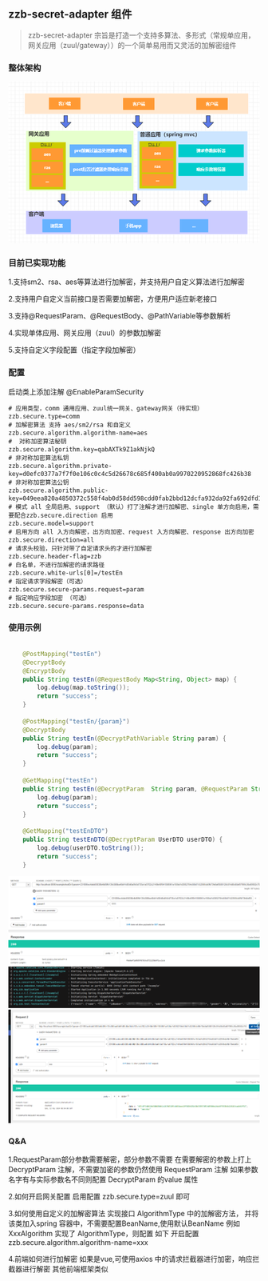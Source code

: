 ## zzb-secret-adapter 组件
> zzb-secret-adapter 宗旨是打造一个支持多算法、多形式（常规单应用，网关应用（zuul/gateway））的一个简单易用而又灵活的加解密组件

### 整体架构
![img_3.png](img_3.png)
### 目前已实现功能

1.支持sm2、rsa、aes等算法进行加解密，并支持用户自定义算法进行加解密

2.支持用户自定义当前接口是否需要加解密，方便用户适应新老接口

3.支持@RequestParam、@RequestBody、@PathVariable等参数解析

4.实现单体应用、网关应用（zuul）的参数加解密

5.支持自定义字段配置（指定字段加解密）

### 配置
启动类上添加注解
@EnableParamSecurity

``` properties
# 应用类型，comm 通用应用、zuul统一网关、gateway网关（待实现） 
zzb.secure.type=comm 
# 加解密算法 支持 aes/sm2/rsa 和自定义
zzb.secure.algorithm.algorithm-name=aes
#  对称加密算法秘钥
zzb.secure.algorithm.key=qabAXTk9Z1akNjkQ
# 非对称加密算法私钥
zzb.secure.algorithm.private-key=d0efc0377a7f7f0e106c0c4c5d26678c685f400ab0a9970220952868fc426b38
# 非对称加密算法公钥
zzb.secure.algorithm.public-key=049eea820a4850372c558f4ab0d58dd598cdd0fab2bbd12dcfa932da92fa692dfd1f9be65d6d0a2e5ac4470130b473e6e1b34fa6aee57b9bb1b08f6c2da7a14c9a
# 模式 all 全局启用、support （默认）打了注解才进行加解密、single 单方向启用，需要配合zzb.secure.direction 启用
zzb.secure.model=support
# 启用方向 all 入方向解密，出方向加密、request 入方向解密、response 出方向加密
zzb.secure.direction=all
# 请求头校验，只针对带了自定请求头的才进行加解密
zzb.secure.header-flag=zzb
# 白名单，不进行加解密的请求路径
zzb.secure.white-urls[0]=/testEn
# 指定请求字段解密（可选）
zzb.secure.secure-params.request=param
# 指定响应字段加密 （可选）
zzb.secure.secure-params.response=data
```

### 使用示例
``` java
  
    @PostMapping("testEn")
    @DecryptBody
    @EncryptBody
    public String testEn(@RequestBody Map<String, Object> map) {
        log.debug(map.toString());
        return "success";
    }

    @PostMapping("testEn/{param}")
    @DecryptBody
    public String testEn(@DecryptPathVariable String param) {
        log.debug(param);
        return "success";
    }

    @GetMapping("testEn")
    public String testEn(@DecryptParam  String param, @RequestParam String param1) {
        log.debug(param);
        return "success";
    }

    @GetMapping("testEnDTO")
    public String testEnDTO(@DecryptParam UserDTO userDTO) {
        log.debug(userDTO.toString());
        return "success";
    }
```
![img.png](img.png)
![img_1.png](img_1.png)
![img_2.png](img_2.png)
### Q&A
1.RequestParam部分参数需要解密，部分参数不需要
在需要解密的参数上打上 DecryptParam 注解，不需要加密的参数仍然使用 RequestParam 注解
如果参数名字有与实际参数名不同则配置 DecryptParam 的value 属性

2.如何开启网关配置
启用配置 zzb.secure.type=zuul 即可

3.如何使用自定义的加解密算法
实现接口 AlgorithmType 中的加解密方法， 并将该类加入spring 容器中，不需要配置BeanName,使用默认BeanName
例如 XxxAlgorithm 实现了 AlgorithmType，则配置 如下 
开启配置 zzb.secure.algorithm.algorithm-name=xxx

4.前端如何进行加解密
如果是vue,可使用axios 中的请求拦截器进行加密，响应拦截器进行解密
其他前端框架类似

